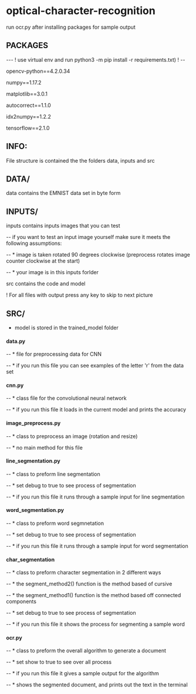 # optical-character-recognition

run ocr.py after installing packages for sample output

## PACKAGES

--- ! use virtual env and run python3 -m pip install -r requirements.txt) ! --

opencv-python==4.2.0.34

numpy==1.17.2

matplotlib==3.0.1

autocorrect==1.1.0

idx2numpy==1.2.2

tensorflow==2.1.0

## INFO:

File structure is contained the the folders data, inputs and src

## DATA/

data contains the EMNIST data set in byte form

## INPUTS/

inputs contains inputs images that you can test

-- if you want to test an input image yourself make sure it meets the following assumptions:

-- * image is taken rotated 90 degrees clockwise (preprocess rotates image counter clockwise at the start)

-- * your image is in this inputs forlder

src contains the code and model

! For all files with output press any key to skip to next picture

## SRC/

* model is stored in the trained\_model folder

#### data.py

-- * file for preprocessing data for CNN

-- * if you run this file you can see examples of the letter 'r' from the data set


#### cnn.py

-- * class file for the convolutional neural network

-- * if you run this file it loads in the current model and prints the accuracy 


#### image\_preprocess.py

-- * class to preprocess an image (rotation and resize)

-- * no main method for this file


#### line\_segmentation.py

-- * class to preform line segmentation

-- * set debug to true to see process of segmentation

-- * if you run this file it runs through a sample input for line segmentation


#### word\_segmentation.py

-- * class to preform word segmnetation 

-- * set debug to true to see process of segmentation

-- * if you run this file it runs through a sample input for word segmentation


#### char\_segmentation

-- * class to preform character segmentation in 2 different ways

-- * the segment\_method2() function is the method based of cursive

-- * the segment\_method1() function is the method based off connected components 

-- * set debug to true to see process of segmentation

-- * if you run this file it shows the process for segmenting a sample word


#### ocr.py

-- * class to preform the overall algorithm to generate a document

-- * set show to true to see over all process

-- * if you run this file it gives a sample output for the algorithm

-- * shows the segmented document, and prints out the text in the terminal
